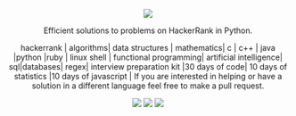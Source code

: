 [CopyrightLicense]:./license.md
<p align="center">
	<a href="https://www.hackerrank.com/profile/kumbonghermann"><img src="http://gradsingames.com/wp-content/uploads/2015/12/title-hackerrank.jpg" ></a>
</p>
<p align="center">
    Efficient solutions to problems on HackerRank in Python.
</p>
<p align="center">
	hackerrank | algorithms| data structures | mathematics| c | c++ | java |python |ruby | linux shell | functional programming| artificial intelligence| sql|databases| regex| interview preparation kit |30 days of code| 10 days of statistics |10 days of javascript | 
	If you are interested in helping or have a solution in a different language feel free to make a pull request.
</p>
<p align="center">
	<img src="https://img.shields.io/badge/Problems%20Solved-83-brightgreen.svg">
	<img src="https://img.shields.io/badge/Language-Python-blue.svg">
	<img src="https://img.shields.io/badge/Latest%20Update-09/22/2019-brightgreen.svg">
</p>
